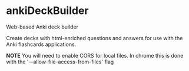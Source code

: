 ankiDeckBuilder
===============

Web-based Anki deck builder

Create decks with html-enriched questions and answers for use with the Anki flashcards applications.

**NOTE** You will need to enable CORS for local files.  In chrome this is done with the '--allow-file-access-from-files'
flag
